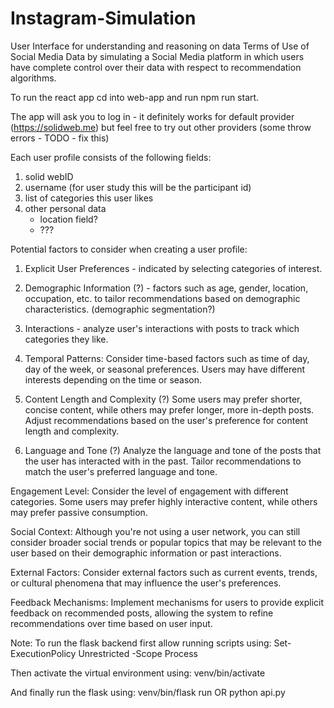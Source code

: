 # Instagram-Simulation
User Interface for understanding and reasoning on data Terms of Use of Social Media Data by simulating a Social Media platform in which users have complete control over their data with respect to recommendation algorithms.

To run the react app cd into web-app and run npm run start.

The app will ask you to log in - it definitely works for default provider (https://solidweb.me) but feel free to try out other providers (some throw errors - TODO - fix this) 

Each user profile consists of the following fields:
1. solid webID
2. username (for user study this will be the participant id)
3. list of categories this user likes
4. other personal data
    - location field?
    - ???


Potential factors to consider when creating a user profile:

1. Explicit User Preferences - indicated by selecting categories of interest.

2. Demographic Information (?) - factors such as age, gender, location, occupation, etc. to tailor recommendations based on demographic characteristics. (demographic segmentation?)

3. Interactions - analyze user's interactions with posts to track which categories they like.

4. Temporal Patterns: Consider time-based factors such as time of day, day of the week, or seasonal preferences. Users may have different interests depending on the time or season.

5. Content Length and Complexity (?) Some users may prefer shorter, concise content, while others may prefer longer, more in-depth posts. Adjust recommendations based on the user's preference for content length and complexity.

6. Language and Tone (?) Analyze the language and tone of the posts that the user has interacted with in the past. Tailor recommendations to match the user's preferred language and tone.

Engagement Level: Consider the level of engagement with different categories. Some users may prefer highly interactive content, while others may prefer passive consumption.

Social Context: Although you're not using a user network, you can still consider broader social trends or popular topics that may be relevant to the user based on their demographic information or past interactions.

External Factors: Consider external factors such as current events, trends, or cultural phenomena that may influence the user's preferences.

Feedback Mechanisms: Implement mechanisms for users to provide explicit feedback on recommended posts, allowing the system to refine recommendations over time based on user input.

Note:
To run the flask backend first allow running scripts using:
Set-ExecutionPolicy Unrestricted -Scope Process

Then activate the virtual environment using:
venv/bin/activate

And finally run the flask using:
venv/bin/flask run
OR
python api.py


